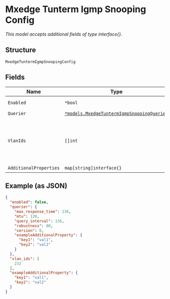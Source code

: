 
# Mxedge Tunterm Igmp Snooping Config

*This model accepts additional fields of type interface{}.*

## Structure

`MxedgeTuntermIgmpSnoopingConfig`

## Fields

| Name | Type | Tags | Description |
|  --- | --- | --- | --- |
| `Enabled` | `*bool` | Optional | **Default**: `false` |
| `Querier` | [`*models.MxedgeTuntermIgmpSnoopingQuerier`](../../doc/models/mxedge-tunterm-igmp-snooping-querier.md) | Optional | - |
| `VlanIds` | `[]int` | Optional | List of vlans on which tunterm performs IGMP snooping |
| `AdditionalProperties` | `map[string]interface{}` | Optional | - |

## Example (as JSON)

```json
{
  "enabled": false,
  "querier": {
    "max_response_time": 136,
    "mtu": 120,
    "query_interval": 156,
    "robustness": 80,
    "version": 0,
    "exampleAdditionalProperty": {
      "key1": "val1",
      "key2": "val2"
    }
  },
  "vlan_ids": [
    232
  ],
  "exampleAdditionalProperty": {
    "key1": "val1",
    "key2": "val2"
  }
}
```

